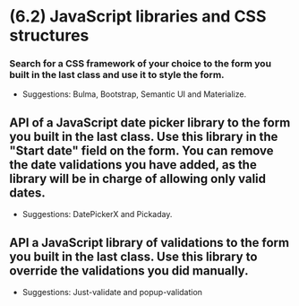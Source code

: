 # (6.2) JavaScript libraries and CSS structures

### Search for a CSS framework of your choice to the form you built in the last class and use it to style the form.

- Suggestions: Bulma, Bootstrap, Semantic UI and Materialize.

## API of a JavaScript date picker library to the form you built in the last class. Use this library in the "Start date" field on the form. You can remove the date validations you have added, as the library will be in charge of allowing only valid dates.

- Suggestions: DatePickerX and Pickaday.

## API a JavaScript library of validations to the form you built in the last class. Use this library to override the validations you did manually.

- Suggestions: Just-validate and popup-validation
